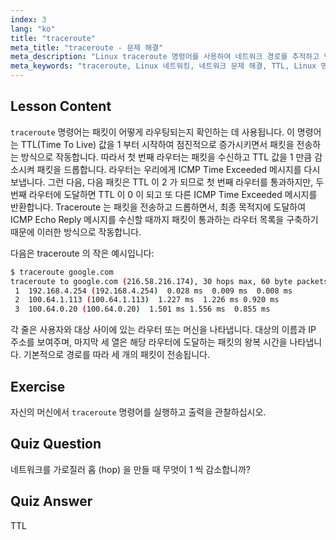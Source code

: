 ```yaml
---
index: 3
lang: "ko"
title: "traceroute"
meta_title: "traceroute - 문제 해결"
meta_description: "Linux traceroute 명령어를 사용하여 네트워크 경로를 추적하고 연결 문제를 해결하는 방법을 배웁니다. 초보자를 위한 TTL 및 패킷 라우팅을 이해합니다."
meta_keywords: "traceroute, Linux 네트워킹, 네트워크 문제 해결, TTL, Linux 명령어, 초보자, 튜토리얼"
---
```


## Lesson Content

`traceroute` 명령어는 패킷이 어떻게 라우팅되는지 확인하는 데 사용됩니다. 이 명령어는 TTL(Time To Live) 값을 1 부터 시작하여 점진적으로 증가시키면서 패킷을 전송하는 방식으로 작동합니다. 따라서 첫 번째 라우터는 패킷을 수신하고 TTL 값을 1 만큼 감소시켜 패킷을 드롭합니다. 라우터는 우리에게 ICMP Time Exceeded 메시지를 다시 보냅니다. 그런 다음, 다음 패킷은 TTL 이 2 가 되므로 첫 번째 라우터를 통과하지만, 두 번째 라우터에 도달하면 TTL 이 0 이 되고 또 다른 ICMP Time Exceeded 메시지를 반환합니다. Traceroute 는 패킷을 전송하고 드롭하면서, 최종 목적지에 도달하여 ICMP Echo Reply 메시지를 수신할 때까지 패킷이 통과하는 라우터 목록을 구축하기 때문에 이러한 방식으로 작동합니다.

다음은 traceroute 의 작은 예시입니다:

```bash
$ traceroute google.com
traceroute to google.com (216.58.216.174), 30 hops max, 60 byte packets
 1  192.168.4.254 (192.168.4.254)  0.028 ms  0.009 ms  0.008 ms
 2  100.64.1.113 (100.64.1.113)  1.227 ms  1.226 ms 0.920 ms
 3  100.64.0.20 (100.64.0.20)  1.501 ms 1.556 ms  0.855 ms
```

각 줄은 사용자와 대상 사이에 있는 라우터 또는 머신을 나타냅니다. 대상의 이름과 IP 주소를 보여주며, 마지막 세 열은 해당 라우터에 도달하는 패킷의 왕복 시간을 나타냅니다. 기본적으로 경로를 따라 세 개의 패킷이 전송됩니다.

## Exercise

자신의 머신에서 `traceroute` 명령어를 실행하고 출력을 관찰하십시오.

## Quiz Question

네트워크를 가로질러 홉 (hop) 을 만들 때 무엇이 1 씩 감소합니까?

## Quiz Answer

TTL
